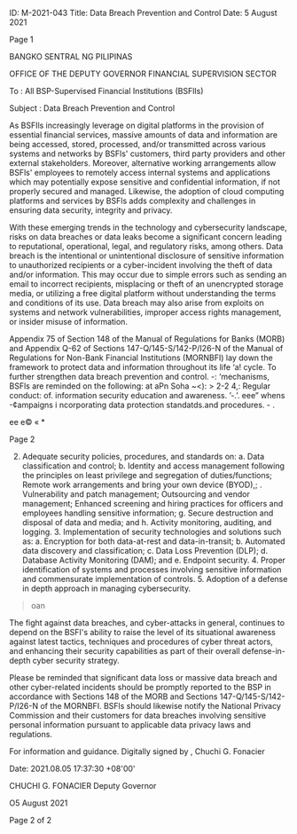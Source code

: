 ID: M-2021-043
Title: Data Breach Prevention and Control
Date: 5 August 2021

Page 1

BANGKO SENTRAL NG PILIPINAS

OFFICE OF THE DEPUTY GOVERNOR FINANCIAL SUPERVISION SECTOR

To : All BSP-Supervised Financial Institutions (BSFlIs)

Subject : Data Breach Prevention and Control

As BSFIls increasingly leverage on digital platforms in the provision of essential financial services, massive amounts of data and information are being accessed, stored, processed, and/or transmitted across various systems and networks by BSFls' customers, third party providers and other external stakeholders. Moreover, alternative working arrangements allow BSFls' employees to remotely access internal systems and applications which may potentially expose sensitive and confidential information, if not properly secured and managed. Likewise, the adoption of cloud computing platforms and services by BSFls adds complexity and challenges in ensuring data security, integrity and privacy.

With these emerging trends in the technology and cybersecurity landscape, risks on data breaches or data leaks become a significant concern leading to reputational, operational, legal, and regulatory risks, among others. Data breach is the intentional or unintentional disclosure of sensitive information to unauthorized recipients or a cyber-incident involving the theft of data and/or information. This may occur due to simple errors such as sending an email to incorrect recipients, misplacing or theft of an unencrypted storage media, or utilizing a free digital platform without understanding the terms and conditions of its use. Data breach may also arise from exploits on systems and network vulnerabilities, improper access rights management, or insider misuse of information.

Appendix 75 of Section 148 of the Manual of Regulations for Banks (MORB) and Appendix Q-62 of Sections 147-Q/145-S/142-P/I26-N of the Manual of Regulations for Non-Bank Financial Institutions (MORNBFI) lay down the framework to protect data and information throughout its life ‘a! cycle. To further strengthen data breach prevention and control. -: ‘mechanisms, BSFls are reminded on the following: at aPn Soha ~<): > 2-2 4,: Regular conduct: of. information security education and awareness. ’-.’. eee” whens -¢ampaigns i ncorporating data protection standatds.and procedures. - .

ee e© « *

Page 2

2. Adequate security policies, procedures, and standards on: a. Data classification and control; b. Identity and access management following the principles on least privilege and segregation of duties/functions; Remote work arrangements and bring your own device (BYOD),; . Vulnerability and patch management; Outsourcing and vendor management; Enhanced screening and hiring practices for officers and employees handling sensitive information; g. Secure destruction and disposal of data and media; and h. Activity monitoring, auditing, and logging. 3. Implementation of security technologies and solutions such as: a. Encryption for both data-at-rest and data-in-transit; b. Automated data discovery and classification; c. Data Loss Prevention (DLP); d. Database Activity Monitoring (DAM); and e. Endpoint security. 4. Proper identification of systems and processes involving sensitive information and commensurate implementation of controls. 5. Adoption of a defense in depth approach in managing cybersecurity.

> oan

The fight against data breaches, and cyber-attacks in general, continues to depend on the BSFI's ability to raise the level of its situational awareness against latest tactics, techniques and procedures of cyber threat actors, and enhancing their security capabilities as part of their overall defense-in-depth cyber security strategy.

Please be reminded that significant data loss or massive data breach and other cyber-related incidents should be promptly reported to the BSP in accordance with Sections 148 of the MORB and Sections 147-Q/145-S/142- P/I26-N of the MORNBFI. BSFls should likewise notify the National Privacy Commission and their customers for data breaches involving sensitive personal information pursuant to applicable data privacy laws and regulations.

For information and guidance. Digitally signed by , Chuchi G. Fonacier

Date: 2021.08.05 17:37:30 +08'00'

CHUCHI G. FONACIER Deputy Governor

O5 August 2021

Page 2 of 2